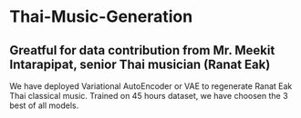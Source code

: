 # Thai-Music-Generation

## Greatful for data contribution from Mr. Meekit Intarapipat, senior Thai musician (Ranat Eak)

We have deployed Variational AutoEncoder or VAE to regenerate Ranat Eak Thai classical music. Trained on 45 hours dataset, we have choosen the 3 best of all models. 


